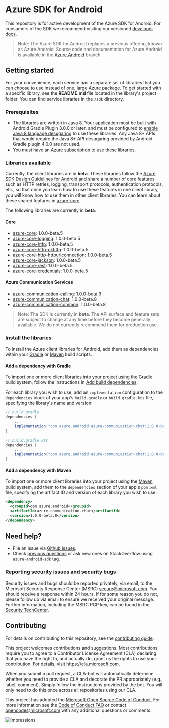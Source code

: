 # Azure SDK for Android

This repository is for active development of the Azure SDK for Android. For consumers of the SDK we recommend visiting our versioned [developer docs](https://azure.github.io/azure-sdk-for-android).

> Note: The Azure SDK for Android replaces a previous offering, known as Azure.Android. Source code and documentation for Azure.Android is available in the [Azure.Android](https://github.com/Azure/azure-sdk-for-android/tree/Azure.Android) branch.

## Getting started

For your convenience, each service has a separate set of libraries that you can choose to use instead of one, large Azure package. To get started with a specific library, see the **README.md** file located in the library's project folder. You can find service libraries in the `/sdk` directory.

### Prerequisites

* The libraries are written in Java 8. Your application must be built with Android Gradle Plugin 3.0.0 or later, and must be configured to [enable Java 8 language desugaring](https://developer.android.com/studio/write/java8-support.html#supported_features) to use these libraries. Any Java 8+ APIs that would require the Java 8+ API desugaring provided by Android Gradle plugin 4.0.0 are not used.
* You must have an [Azure subscription](https://azure.microsoft.com/free/) to use these libraries.

### Libraries available

Currently, the client libraries are in **beta**. These libraries follow the [Azure SDK Design Guidelines for Android](https://azure.github.io/azure-sdk/android_introduction.html) and share a number of core features such as HTTP retries, logging, transport protocols, authentication protocols, etc., so that once you learn how to use these features in one client library, you will know how to use them in other client libraries. You can learn about these shared features in [azure-core](https://github.com/Azure/azure-sdk-for-android/blob/master/sdk/core/azure-core/README.md).

The following libraries are currently in **beta**:

#### Core
- [azure-core](https://github.com/Azure/azure-sdk-for-android/blob/master/sdk/core/azure-core): 1.0.0-beta.5
- [azure-core-logging](https://github.com/Azure/azure-sdk-for-android/tree/master/sdk/core/azure-core-logging): 1.0.0-beta.5
- [azure-core-http](https://github.com/Azure/azure-sdk-for-android/tree/master/sdk/core/azure-core-http): 1.0.0-beta.5
- [azure-core-http-okhttp](https://github.com/Azure/azure-sdk-for-android/tree/master/sdk/core/azure-core-http-okhttp): 1.0.0-beta.5
- [azure-core-http-httpurlconnection](https://github.com/Azure/azure-sdk-for-android/tree/master/sdk/core/azure-core-http-httpurlconnection): 1.0.0-beta.5
- [azure-core-jackson](https://github.com/Azure/azure-sdk-for-android/tree/master/sdk/core/azure-core-jackson): 1.0.0-beta.5
- [azure-core-rest](https://github.com/Azure/azure-sdk-for-android/tree/master/sdk/core/azure-core-rest): 1.0.0-beta.5
- [azure-core-credentials](https://github.com/Azure/azure-sdk-for-android/tree/master/sdk/core/azure-core-credential): 1.0.0-beta.5

#### Azure Communication Services
- [azure-communication-calling](https://search.maven.org/artifact/com.azure.android/azure-communication-calling): 1.0.0-beta.9
- [azure-communication-chat](https://github.com/Azure/azure-sdk-for-android/blob/master/sdk/communication/azure-communication-chat): 1.0.0-beta.8
- [azure-communication-common](https://github.com/Azure/azure-sdk-for-android/blob/master/sdk/communication/azure-communication-common): 1.0.0-beta.8

> Note: The SDK is currently in **beta**. The API surface and feature sets are subject to change at any time before they become generally available. We do not currently recommend them for production use.

### Install the libraries
To install the Azure client libraries for Android, add them as dependencies within your
[Gradle](#add-a-dependency-with-gradle) or
[Maven](#add-a-dependency-with-maven) build scripts.

#### Add a dependency with Gradle
To import one or more client libraries into your project using the [Gradle](https://gradle.org/) build system, follow the instructions in [Add build dependencies](https://developer.android.com/studio/build/dependencies):

For each library you wish to use, add an `implementation` configuration to the `dependencies` block of your app's `build.gradle` or `build.gradle.kts` file, specifying the library's name and version:

```gradle
// build.gradle
dependencies {
    ...
    implementation "com.azure.android:azure-communication-chat:1.0.0-beta.8"
}

// build.gradle.kts
dependencies {
    ...
    implementation("com.azure.android:azure-communication-chat:1.0.0-beta.8")
}
```

#### Add a dependency with Maven
To import one or more client libraries into your project using the [Maven](https://maven.apache.org/) build system, add them to the `dependencies` section of your app's `pom.xml` file, specifying the artifact ID and version of each library you wish to use:

```xml
<dependency>
  <groupId>com.azure.android</groupId>
  <artifactId>azure-communication-chat</artifactId>
  <version>1.0.0-beta.8</version>
</dependency>
```

## Need help?

* File an issue via [Github Issues](https://github.com/Azure/azure-sdk-for-android/issues/new/choose).
* Check [previous questions](https://stackoverflow.com/questions/tagged/azure-android-sdk) or ask new ones on StackOverflow using `azure-android-sdk` tag.

### Reporting security issues and security bugs

Security issues and bugs should be reported privately, via email, to the Microsoft Security Response Center (MSRC) <secure@microsoft.com>. You should receive a response within 24 hours. If for some reason you do not, please follow up via email to ensure we received your original message. Further information, including the MSRC PGP key, can be found in the [Security TechCenter](https://www.microsoft.com/msrc/faqs-report-an-issue).

## Contributing
For details on contributing to this repository, see the [contributing guide](https://github.com/Azure/azure-sdk-for-android/blob/master/CONTRIBUTING.md).

This project welcomes contributions and suggestions. Most contributions require you to agree to a Contributor License Agreement (CLA) declaring that you have the right to, and actually do, grant us the rights to use your contribution. For details, visit
https://cla.microsoft.com.

When you submit a pull request, a CLA-bot will automatically determine whether you need to provide a CLA and decorate the PR appropriately (e.g., label, comment). Simply follow the instructions provided by the bot. You will only need to do this once across all repositories using our CLA.

This project has adopted the [Microsoft Open Source Code of Conduct](https://opensource.microsoft.com/codeofconduct/). For more information see the [Code of Conduct FAQ](https://opensource.microsoft.com/codeofconduct/faq/) or contact [opencode@microsoft.com](mailto:opencode@microsoft.com) with any additional questions or comments.

![Impressions](https://azure-sdk-impressions.azurewebsites.net/api/impressions/azure-sdk-for-android%2FREADME.png)

